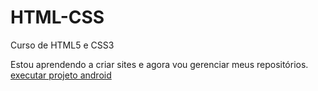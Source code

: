 # HTML-CSS
 Curso de HTML5 e CSS3
 
Estou aprendendo a criar sites e agora vou gerenciar meus repositórios.
<a href=https://luan-menezes91.github.io/HTML-CSS/Desafios/d010/android.html>executar projeto android</a>